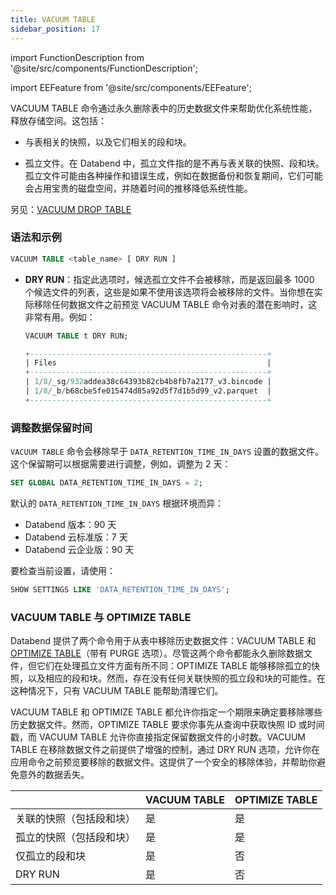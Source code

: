 ```yaml
---
title: VACUUM TABLE
sidebar_position: 17
---
```

import FunctionDescription from '@site/src/components/FunctionDescription';

<FunctionDescription description="引入或更新版本：v1.2.39"/>

import EEFeature from '@site/src/components/EEFeature';

<EEFeature featureName='VACUUM TABLE'/>

VACUUM TABLE 命令通过永久删除表中的历史数据文件来帮助优化系统性能，释放存储空间。这包括：

- 与表相关的快照，以及它们相关的段和块。

- 孤立文件。在 Databend 中，孤立文件指的是不再与表关联的快照、段和块。孤立文件可能由各种操作和错误生成，例如在数据备份和恢复期间，它们可能会占用宝贵的磁盘空间，并随着时间的推移降低系统性能。

另见：[VACUUM DROP TABLE](91-vacuum-drop-table.md)

### 语法和示例

```sql
VACUUM TABLE <table_name> [ DRY RUN ]
```

- **DRY RUN**：指定此选项时，候选孤立文件不会被移除，而是返回最多 1000 个候选文件的列表，这些是如果不使用该选项将会被移除的文件。当你想在实际移除任何数据文件之前预览 VACUUM TABLE 命令对表的潜在影响时，这非常有用。例如：

    ```sql
    VACUUM TABLE t DRY RUN;

    +-----------------------------------------------------+
    | Files                                               |
    +-----------------------------------------------------+
    | 1/8/_sg/932addea38c64393b82cb4b8fb7a2177_v3.bincode |
    | 1/8/_b/b68cbe5fe015474d85a92d5f7d1b5d99_v2.parquet  |
    +-----------------------------------------------------+
    ```

### 调整数据保留时间

`VACUUM TABLE` 命令会移除早于 `DATA_RETENTION_TIME_IN_DAYS` 设置的数据文件。这个保留期可以根据需要进行调整，例如，调整为 2 天：

```sql
SET GLOBAL DATA_RETENTION_TIME_IN_DAYS = 2;
```

默认的 `DATA_RETENTION_TIME_IN_DAYS` 根据环境而异：

- Databend 版本：90 天
- Databend 云标准版：7 天
- Databend 云企业版：90 天

要检查当前设置，请使用：

```sql
SHOW SETTINGS LIKE 'DATA_RETENTION_TIME_IN_DAYS';
```

### VACUUM TABLE 与 OPTIMIZE TABLE

Databend 提供了两个命令用于从表中移除历史数据文件：VACUUM TABLE 和 [OPTIMIZE TABLE](60-optimize-table.md)（带有 PURGE 选项）。尽管这两个命令都能永久删除数据文件，但它们在处理孤立文件方面有所不同：OPTIMIZE TABLE 能够移除孤立的快照，以及相应的段和块。然而，存在没有任何关联快照的孤立段和块的可能性。在这种情况下，只有 VACUUM TABLE 能帮助清理它们。

VACUUM TABLE 和 OPTIMIZE TABLE 都允许你指定一个期限来确定要移除哪些历史数据文件。然而，OPTIMIZE TABLE 要求你事先从查询中获取快照 ID 或时间戳，而 VACUUM TABLE 允许你直接指定保留数据文件的小时数。VACUUM TABLE 在移除数据文件之前提供了增强的控制，通过 DRY RUN 选项，允许你在应用命令之前预览要移除的数据文件。这提供了一个安全的移除体验，并帮助你避免意外的数据丢失。


| 	                                                  | VACUUM TABLE 	 | OPTIMIZE TABLE 	 |
|----------------------------------------------------|----------------|------------------|
| 关联的快照（包括段和块） 	                          | 是          	 | 是            	 |
| 孤立的快照（包括段和块）     	                      | 是          	 | 是            	 |
| 仅孤立的段和块                                   	  | 是          	 | 否             	 |
| DRY RUN                                         	  | 是          	 | 否             	 |